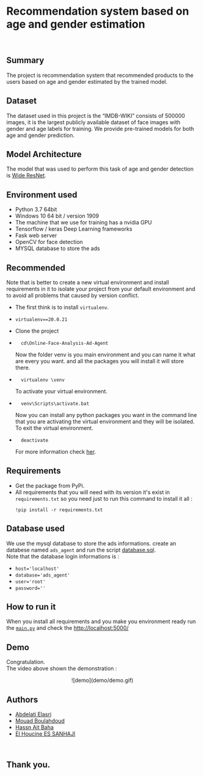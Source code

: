 # Recommendation system based on age and gender estimation

<br>

## Summary
The project is recommendation system that recommended products to the users based on age and gender estimated by the trained model.


## Dataset 
The dataset used in this project is the “IMDB-WIKI” consists of 500000 images, it is the largest publicly available dataset of face images with gender and age labels for training. We provide pre-trained models for both age and gender prediction.


## Model Architecture
The model that was used to perform this task of age and gender detection is [Wide ResNet](https://arxiv.org/abs/1605.07146).


## Environment used
- Python 3.7 64bit
- Windows 10 64 bit / version 1909
- The machine that we use for training has a nvidia GPU
- Tensorflow / keras Deep Learning frameworks 
- Fask web server
- OpenCV for face detection
- MYSQL database to store the ads


## Recommended
Note that is better to create a new virtual environment and install requirements in it to isolate your project from your default environment and to avoid all problems that caused by version conflict.
- The first think is to install ``virtualenv``.
- ``` 
  virtualenv==20.0.21
  ```
- Clone the project
- ```
    cd\Online-Face-Analysis-Ad-Agent
  ```
  Now the folder venv is you main environment and you can name it what are every you want. and all the packages you will install it will store there.
- ```
    virtualenv \venv
  ```
    To activate your virtual environment.
- ```
    venv\Scripts\activate.bat
  ```
  Now you can install any python packages you want in the command line that you are activating the virtual environment and they will be isolated.
  <br>
  To exit the virtual environment. 
- ```
    deactivate
  ```
  For more information check [her](https://www.datacamp.com/community/tutorials/virtual-environment-in-python).


## Requirements
- Get the package from PyPi.
- All requirements that you will need with its version it's exist in `requirements.txt` so you need just to run this    command to install it all :
   ```
   !pip install -r requirements.txt
   ```


## Database used
We use the mysql database to store the ads informations.
create an databese named `ads_agent` and run the script [database.sql](/database.sql).
<br>
Note that the database login informations is :
- ``host='localhost'``
- ``database='ads_agent'``
- ``user='root'``
- ``password=''``


## How to run it
When you install all requirements and you make you environment ready run the [``main.py``](/main.py) and check the [http://localhost:5000/](http://127.0.0.1:5000/)


## Demo
Congratulation.
<br>
The video above shown the demonstration :
<br>
<center>
    ![demo](demo/demo.gif)
</center>


## Authors
* [Abdelati Elasri](https://github.com/iElasri)
* [Mouad Boulahdoud](https://github.com/MouadBH)
* [Hassn Ait Baha](https://github.com/hassanoxd)
* [El Houcine ES SANHAJI](https://github.com/essanhaji)

<br>

## Thank you.
